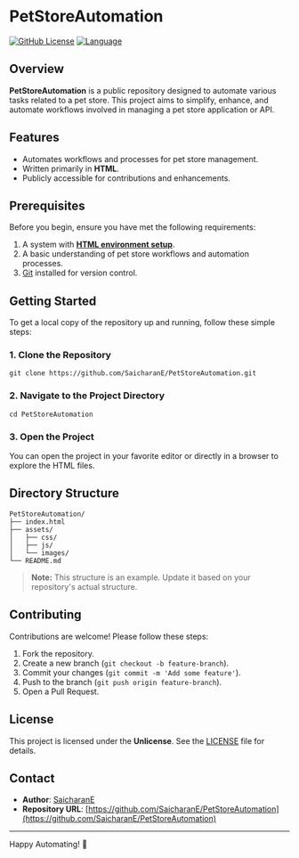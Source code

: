 # PetStoreAutomation

[![GitHub License](https://img.shields.io/badge/license-Unlicense-blue.svg)](LICENSE)
[![Language](https://img.shields.io/badge/language-HTML-orange.svg)](https://github.com/SaicharanE/PetStoreAutomation)

## Overview

**PetStoreAutomation** is a public repository designed to automate various tasks related to a pet store. This project aims to simplify, enhance, and automate workflows involved in managing a pet store application or API.

## Features

- Automates workflows and processes for pet store management.
- Written primarily in **HTML**.
- Publicly accessible for contributions and enhancements.

## Prerequisites

Before you begin, ensure you have met the following requirements:

1. A system with **[HTML environment setup](https://developer.mozilla.org/en-US/docs/Web/HTML)**.
2. A basic understanding of pet store workflows and automation processes.
3. [Git](https://git-scm.com/downloads) installed for version control.

## Getting Started

To get a local copy of the repository up and running, follow these simple steps:

### 1. Clone the Repository  

```shell
git clone https://github.com/SaicharanE/PetStoreAutomation.git
```

### 2. Navigate to the Project Directory  

```shell
cd PetStoreAutomation
```

### 3. Open the Project  

You can open the project in your favorite editor or directly in a browser to explore the HTML files.

## Directory Structure

```plaintext
PetStoreAutomation/
├── index.html
├── assets/
│   ├── css/
│   ├── js/
│   └── images/
└── README.md
```

> **Note:** This structure is an example. Update it based on your repository's actual structure.

## Contributing

Contributions are welcome! Please follow these steps:

1. Fork the repository.
2. Create a new branch (`git checkout -b feature-branch`).
3. Commit your changes (`git commit -m 'Add some feature'`).
4. Push to the branch (`git push origin feature-branch`).
5. Open a Pull Request.

## License

This project is licensed under the **Unlicense**. See the [LICENSE](LICENSE) file for details.

## Contact

- **Author**: [SaicharanE](https://github.com/SaicharanE)
- **Repository URL**: [https://github.com/SaicharanE/PetStoreAutomation](https://github.com/SaicharanE/PetStoreAutomation)

---

Happy Automating! 🚀
